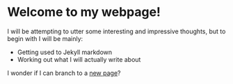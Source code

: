 # Welcome to my webpage!

I will be attempting to utter some interesting and impressive thoughts, but to begin with I will be mainly:

- Getting used to Jekyll markdown
- Working out what I will actually write about

I wonder if I can branch to a [new page](page2.md)?
